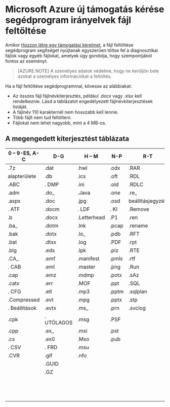 <properties
    pageTitle="Microsoft Azure új támogatás kérése segédprogram irányelvek fájl feltöltése |} Microsoft Azure"
    description="Az útmutató ismerteti a Microsoft Azure új támogatási kérelem fájl feltöltése segédprogram használata esetén"
    services=""
    documentationCenter=""
    authors="genlin"
    manager="mbaldwin"
    editor=""
    tags="billing"
    />

<tags
  ms.service="billing"
    ms.workload="na"
    ms.tgt_pltfrm="na"
    ms.devlang="na"
    ms.topic="article"
    ms.date="10/13/2016"
    ms.author="genli"/>

# <a name="microsoft-azure-new-support-request-file-upload-utility-guidelines"></a>Microsoft Azure új támogatás kérése segédprogram irányelvek fájl feltöltése

Amikor [Hozzon létre egy támogatási kérelmet](https://portal.azure.com/#create/Microsoft.Support), a fájl feltöltése segédprogram segítséget nyújtanak egyszerűen töltse fel a diagnosztikai fájlok vagy egyéb fájlokat, amelyek úgy gondolja, hogy szempontjából fontos az eseményt.  

>[AZURE.NOTE] A személyes adatok védelme, hogy ne kerüljön bele azokat a személyes információkat a feltöltés.

Ha a fájl feltöltése segédprogrammal, kövesse az alábbiakat:

- Az összes fájl fájlnévkiterjesztés, például .docx vagy .xlsx kell rendelkeznie. Lásd a táblázatot engedélyezett fájlnévkiterjesztések listáját.
- A fájlnév 110 karakternél nem hosszabb kell lennie.
- Több fájlt nem tud feltölteni.
- Fájlokat nem lehet nagyobb, mint a 4 MB-os.

## <a name="table-of-the-allowed-file-name-extensions"></a>A megengedett kiterjesztést táblázata

| 0 – 9-ES, A-C    | D-G   | H – M         | N-P   | R-T      | U-W        | X – Z     |
|-------------|-------|-------------|-------|----------|------------|---------|
| .7z         | .dat  | .hwl        | .odx  | .RAR     | .TDB       | .xlam   |
| alapterülete          | .db   | .ics        | .oft  | .RDL     | .tdf       | .xlr    |
| .ABC        | . DMP  | .ini        | .old  | .RDLC    | .Text      | .xls    |
| .adm        | .do_  | .Java       | .one  | .re_     | .thmx      | .xlsb   |
| .aspx       | .doc  | .jpg        | .osd  | beállításjegyzék     | .tif       | .xlsm   |
| . ATF        | .docm | . LDF        | . KI  | .Remove  | .TRC       | .xlsx   |
| .b          | .docx | .Letterhead | .P1   | .ren     | . TTD       | .xlt    |
| .ba_        | .dotm | .lnk        | .pcap | .rename  | .tx_       | .xltx   |
| .bak        | .dotx | .lo_        | .pdb  | .RFT     | .txt       | .XML    |
| .bat        | .dtsx | .log        | .PDF  | .rpt     | .uccapilog | .XMLA   |
| .blg        | .eds  | .lpk        | .piz  | .RTE     | .uccplog   | .xps    |
| .CA_        | .emf  | .manifest   | .pmls | .rtf     | .udcx      | .xsd    |
| . CAB        | .eml  | .master     | .png  | .Run     | .vb_       | .xsn    |
| .cap        | .emz  | .mdmp       | .potx | .sAz     | .vbs_      | .xxx    |
| .catx       | .err  | .MOF        | .ppt  | .SQL     | .vcf       | .z_     |
| . CFG        | .etl  | .mp3        | .pptm | .sqlplan | .vsd       | .Z01    |
| .Compressed | .evt  | .mpg        | .pptx | .stp     | .wdb       | .z02    |
| . Beállítások     | .evtx | .ms_        | .prn  | .svclog  | .wks       | .zi     |
| .cpk        | . UTÓLAGOS   | .msg        | .PSF  |          | .wma       | .zi_    |
| .cpp        | .ex_  | .msi        | .pst  |          | .wmv       | .zip    |
| .cs         | .ex0  | .Mso        | .pub  |          | .wmz       | .zip_   |
| . CSV        | . FRD  | .msu        |       |          | .wps       | .zipp   |
| .CVR        | .gif  | .nfo        |       |          | .wpt       | .zipped |
|             | .GUID |             |       |          | .WSDL      | .zippy  |
|             | .GZ   |             |       |          | .wsp       | .zipx   |
|             |       |             |       |          | .wtl       | .zit    |
|             |       |             |       |          |            | .zix    |
|             |       |             |       |          |            | .zzz    |
